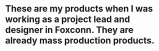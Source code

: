 # These are my products when I was working as a project lead and designer in Foxconn. They are already mass production products.
